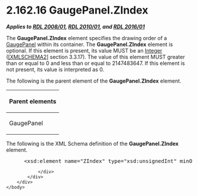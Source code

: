 <html dir="LTR" xmlns:mshelp="http://msdn.microsoft.com/mshelp" xmlns:ddue="http://ddue.schemas.microsoft.com/authoring/2003/5" xmlns:xlink="http://www.w3.org/1999/xlink" xmlns:tool="http://www.microsoft.com/tooltip">
    <head>
        <meta http-equiv="Content-Type" content="text/html; CHARSET=utf-8"></meta>
        <meta name="save" content="history"></meta>
        <title>2.162.16 GaugePanel.ZIndex</title>
        <xml>
            <mshelp:toctitle title="2.162.16 GaugePanel.ZIndex"></mshelp:toctitle>
            <mshelp:rltitle title="[MS-RDL]: GaugePanel.ZIndex"></mshelp:rltitle>
            <mshelp:keyword index="A" term="6ea03ef6-ff03-40b3-8dd9-87e2a77d589b"></mshelp:keyword>
            <mshelp:attr name="DCSext.ContentType" value="open specification"></mshelp:attr>
            <mshelp:attr name="AssetID" value="6ea03ef6-ff03-40b3-8dd9-87e2a77d589b"></mshelp:attr>
            <mshelp:attr name="TopicType" value="kbRef"></mshelp:attr>
            <mshelp:attr name="DCSext.Title" value="[MS-RDL]: GaugePanel.ZIndex" />
        </xml>
    </head>
    <body>
        <div id="header">
            <h1 class="heading">2.162.16 GaugePanel.ZIndex</h1>
        </div>
        <div id="mainSection">
            <div id="mainBody">
                <div id="allHistory" class="saveHistory"></div>
                <div id="sectionSection0" class="section" name="collapseableSection">
                    

<p><b><i>Applies to </i></b><a href="1e855f94-4617-47e4-b89e-0856c6cb420f.html"><b><i>RDL 2008/01</i></b></a><b><i>,
</i></b><a href="3428e690-a348-4ec7-8a6a-8efb42d2cdee.html"><b><i>RDL 2010/01</i></b></a><b><i>,
and </i></b><a href="52ce3983-2bfc-4e72-9359-42aaf5fe4509.html"><b><i>RDL 2016/01</i></b></a></p>

<p>The <b>GaugePanel.ZIndex</b> element specifies the drawing
order of a <a href="f01744d3-79fa-4f30-94bf-a1ffa6bde2ac.html">GaugePanel</a>
within its container. The <b>GaugePanel.ZIndex</b> element is optional. If this
element is present, its value MUST be an <a href="176fbb59-c3e2-430c-b1bb-37fd15df813e.html">Integer</a> (<a href="https://go.microsoft.com/fwlink/?LinkId=90610">[XMLSCHEMA2]</a> section
3.3.17). The value of this element MUST greater than or equal to 0 and
less than or equal to 2147483647. If this element is not present, its
value is interpreted as 0.</p>

<p>The following is the parent element of the <b>GaugePanel.ZIndex</b>
element.</p>

<table>
 <thead>
  <tr>
   <th>
   <p>Parent elements</p>
   </th>
  </tr>
 </thead>
 <tr>
  <td>
  <p>GaugePanel</p>
  </td>
 </tr>
</table>

<p>The following is the XML Schema definition of the <b>GaugePanel.ZIndex</b>
element.           </p>

<dl>
<dd>
<div><pre> &lt;xsd:element name=&quot;ZIndex&quot; type=&quot;xsd:unsignedInt&quot; minOccurs=&quot;0&quot;&gt;
</pre></div>
</dd></dl>


                </div>
            </div>
        </div>
    </body>
</html>